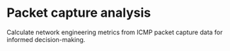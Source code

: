 # Packet capture analysis

Calculate network engineering metrics from ICMP packet capture data for informed decision-making.

